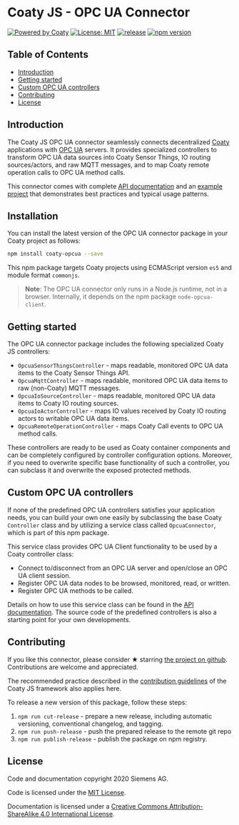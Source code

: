 # Coaty JS - OPC UA Connector

[![Powered by Coaty](https://img.shields.io/badge/Powered%20by-Coaty-FF8C00.svg)](https://coaty.io)
[![License: MIT](https://img.shields.io/badge/License-MIT-blue.svg)](https://opensource.org/licenses/MIT)
[![release](https://img.shields.io/badge/release-Conventional%20Commits-yellow.svg)](https://conventionalcommits.org/)
[![npm version](https://badge.fury.io/js/coaty-opcua.svg)](https://www.npmjs.com/package/coaty-opcua)

## Table of Contents

* [Introduction](#introduction)
* [Getting started](#getting-started)
* [Custom OPC UA controllers](#custom-opc-ua-controllers)
* [Contributing](#contributing)
* [License](#license)

## Introduction

The Coaty JS OPC UA connector seamlessly connects decentralized
[Coaty](https://coaty.io) applications with [OPC UA](https://opcfoundation.org/)
servers. It provides specialized controllers to transform OPC UA data sources
into Coaty Sensor Things, IO routing sources/actors, and raw MQTT messages, and
to map Coaty remote operation calls to OPC UA method calls.

This connector comes with complete [API
documentation](https://coatyio.github.io/connector.opc-ua.js/api/index.html)
and an [example
project](https://github.com/coatyio/connector.opc-ua.js/tree/master/example) that
demonstrates best practices and typical usage patterns.

## Installation

You can install the latest version of the OPC UA connector package in your Coaty
project as follows:

```sh
npm install coaty-opcua --save
```

This npm package targets Coaty projects using ECMAScript version `es5` and
module format `commonjs`.

> **Note**: The OPC UA connector only runs in a Node.js runtime, not in a
> browser. Internally, it depends on the npm package `node-opcua-client`.

## Getting started

The OPC UA connector package includes the following specialized Coaty JS
controllers:

* `OpcuaSensorThingsController` -  maps readable, monitored OPC UA data items to
  the Coaty Sensor Things API.
* `OpcuaMqttController` - maps readable, monitored OPC UA data items to raw
  (non-Coaty) MQTT messages.
* `OpcuaIoSourceController` - maps readable, monitored OPC UA data items to
  Coaty IO routing sources.
* `OpcuaIoActorController` - maps IO values received by Coaty IO routing actors
  to writable OPC UA data items.
* `OpcuaRemoteOperationController` - maps Coaty Call events to OPC UA method
  calls.

These controllers are ready to be used as Coaty container components and can be
completely configured by controller configuration options. Moreover, if you need
to overwrite specific base functionality of such a controller, you can subclass
it and overwrite the exposed protected methods.

## Custom OPC UA controllers

If none of the predefined OPC UA controllers satisfies your application needs,
you can build your own one easily by subclassing the base Coaty `Controller`
class and by utilizing a service class called `OpcuaConnector`, which is part of
this npm package.

This service class provides OPC UA Client functionality to be used by a Coaty
controller class:

* Connect to/disconnect from an OPC UA server and open/close an OPC UA client
  session.
* Register OPC UA data nodes to be browsed, monitored, read, or written.
* Register OPC UA methods to be called.

Details on how to use this service class can be found in the [API
documentation](https://coatyio.github.io/connector.opc-ua.js/api/index.html).
The source code of the predefined controllers is also a starting point for your
own developments.

## Contributing

If you like this connector, please consider &#x2605; starring [the project on
github](https://github.com/coatyio/connector.opc-ua.js). Contributions are
welcome and appreciated.

The recommended practice described in the [contribution
guidelines](https://github.com/coatyio/coaty-js/blob/master/CONTRIBUTING.md) of
the Coaty JS framework also applies here.

To release a new version of this package, follow these steps:

1. `npm run cut-release` - prepare a new release, including automatic
   versioning, conventional changelog, and tagging.
2. `npm run push-release` - push the prepared release to the remote git repo
3. `npm run publish-release` - publish the package on npm registry.

## License

Code and documentation copyright 2020 Siemens AG.

Code is licensed under the [MIT License](https://opensource.org/licenses/MIT).

Documentation is licensed under a
[Creative Commons Attribution-ShareAlike 4.0 International License](http://creativecommons.org/licenses/by-sa/4.0/).
